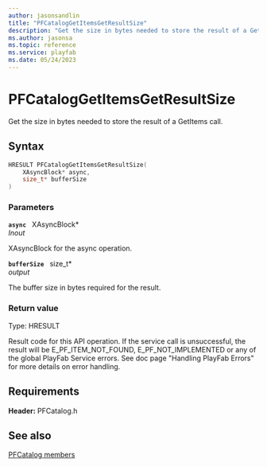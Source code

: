 ```yaml
---
author: jasonsandlin
title: "PFCatalogGetItemsGetResultSize"
description: "Get the size in bytes needed to store the result of a GetItems call."
ms.author: jasonsa
ms.topic: reference
ms.service: playfab
ms.date: 05/24/2023
---
```


# PFCatalogGetItemsGetResultSize  

Get the size in bytes needed to store the result of a GetItems call.  

## Syntax  
  
```cpp
HRESULT PFCatalogGetItemsGetResultSize(  
    XAsyncBlock* async,  
    size_t* bufferSize  
)  
```  
  
### Parameters  
  
**`async`** &nbsp; XAsyncBlock*  
*_Inout_*  
  
XAsyncBlock for the async operation.  
  
**`bufferSize`** &nbsp; size_t*  
*output*  
  
The buffer size in bytes required for the result.  
  
  
### Return value
Type: HRESULT
  
Result code for this API operation. If the service call is unsuccessful, the result will be E_PF_ITEM_NOT_FOUND, E_PF_NOT_IMPLEMENTED or any of the global PlayFab Service errors. See doc page "Handling PlayFab Errors" for more details on error handling.
  
  
## Requirements  
  
**Header:** PFCatalog.h
  
## See also  
[PFCatalog members](../pfcatalog_members.md)  

  
  
